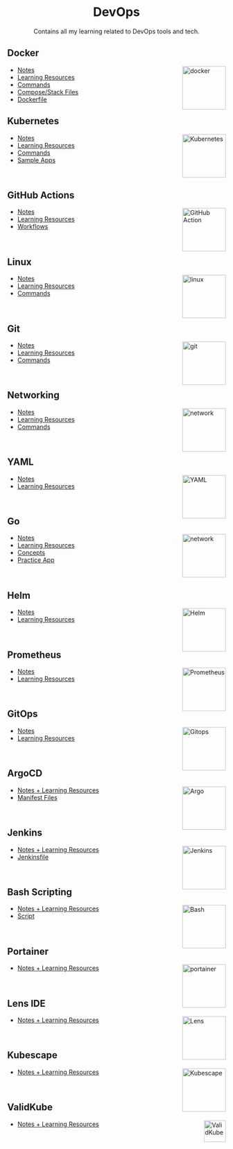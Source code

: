 <h1 align="center"> DevOps </h1>

<p align="center"> Contains all my learning related to DevOps tools and tech.</p>

## Docker

<img align="right" src="https://user-images.githubusercontent.com/51878265/200594916-47ba8a4c-fb94-4953-b179-dfb542df9499.png" height="100" alt="docker"> 

- [Notes](docs/docker/introduction.md)
- [Learning Resources](docs/docker/learning-resources.md)
- [Commands](docs/docker/commands.md)
- [Compose/Stack Files](https://github.com/cloudevguru/DevOps/tree/main/docs/docker/docker-compose)
- [Dockerfile](https://github.com/cloudevguru/DevOps/tree/main/docs/docker/dockerfiles)

<be>
  
## Kubernetes

<img align="right" src="https://user-images.githubusercontent.com/51878265/200594367-f416d081-af8f-4f48-8008-998d005b317f.png" height="100" alt="Kubernetes"> 

- [Notes](docs/kubernetes/introduction.md)
- [Learning Resources](docs/kubernetes/learning-resources.md)
- [Commands](docs/kubernetes/commands.md)
- [Sample Apps](https://github.com/cloudevguru/DevOps/tree/main/docs/kubernetes/apps)

<br>

## GitHub Actions

<img align="right" src="https://user-images.githubusercontent.com/51878265/211621722-c2ddc389-6e4e-4769-9dac-f18f8e71fed3.png" height="100" alt="GitHub Action"> 

- [Notes](docs/github-actions/introduction.md)
- [Learning Resources](docs/github-actions/learning-resources.md)
- [Workflows](https://github.com/cloudevguru/DevOps/tree/main/docs/github-actions/workflows)

<br>

## Linux

<img align="right" src="https://user-images.githubusercontent.com/51878265/209197882-51406a8f-04ff-4c53-a362-ac32ae8566ad.png" height="100" alt="linux"> 

- [Notes](docs/linux/introduction.md)
- [Learning Resources](docs/linux/learning-resources.md)
- [Commands](docs/linux/commands.md)

<br>

## Git 

<img align="right" src="https://user-images.githubusercontent.com/51878265/202784470-2c813581-7160-4aaf-b96c-35187795d05b.png" height="100" alt="git"> 

- [Notes](docs/git/introduction.md)
- [Learning Resources](docs/git/learning-resources.md)
- [Commands](docs/git/commands.md)

<br>

## Networking

<img align="right" src="https://user-images.githubusercontent.com/51878265/204347251-efd0e271-5d3c-4008-bdab-6f6ce5b2195f.png" height="100" alt="network"> 

- [Notes](docs/networking/introduction.md)
- [Learning Resources](docs/networking/learning-resources.md)
- [Commands](docs/networking/commands.md)

<br>

## YAML

<img align="right" src="https://user-images.githubusercontent.com/51878265/202765143-55758916-b631-4c18-aaad-718b42507d67.png" height="100" alt="YAML"> 

- [Notes](docs/yaml/introduction.md)
- [Learning Resources](docs/yaml/learning-resources.md)

<br>

## Go

<img align="right" src="https://user-images.githubusercontent.com/51878265/213385507-52f03107-388c-4992-9b5e-c89de6906e37.png" height="100" alt="network"> 

- [Notes](docs/go/introduction.md)
- [Learning Resources](docs/go/learning-resources.md)
- [Concepts](https://github.com/cloudevguru/DevOps/tree/main/docs/golang/concepts)
- [Practice App](https://github.com/cloudevguru/DevOps/tree/main/docs/golang/apps)

<br>

## Helm

<img align="right" src="https://user-images.githubusercontent.com/51878265/202859249-b90ac510-d8e8-408d-9c07-0d2bd8e1b092.png" height="100" alt="Helm"> 

- [Notes](docs/helm/introduction.md)
- [Learning Resources](docs/helm/learning-resources.md)

<br>

## Prometheus

<img align="right" src="https://user-images.githubusercontent.com/51878265/202859485-eba6809e-1cb8-4bbc-ab22-efa3c91d6463.png" height="100" alt="Prometheus"> 

- [Notes](docs/prometheus/introduction.md)
- [Learning Resources](docs/prometheus/learning-resources.md)

<br>

## GitOps

<img align="right" src="https://user-images.githubusercontent.com/51878265/206730962-b20f94c1-17af-48b2-b62c-b6c02dbeeb77.png" height="100" alt="Gitops"> 

- [Notes](docs/gitops/introduction.md)
- [Learning Resources](docs/gitops/learning-resources.md)

<br>

## ArgoCD

<img align="right" src="https://user-images.githubusercontent.com/51878265/205495495-b3f0b395-3ce3-42d8-9274-220ff10334f6.png" height="100" alt="Argo"> 

- [Notes + Learning Resources](docs/argocd/introduction.md)
- [Manifest Files](https://github.com/cloudevguru/DevOps/tree/main/docs/argocd/manifests)

<br>

## Jenkins 

<img align="right" src="https://user-images.githubusercontent.com/51878265/209197795-570330e6-fbee-4bf3-a42e-b8609e3afc46.png" height="100" alt="Jenkins"> 

- [Notes + Learning Resources](docs/jenkins/introduction.md)
- [Jenkinsfile](https://github.com/cloudevguru/DevOps/tree/main/docs/jenkins/jenkinsfiles)
<br>

## Bash Scripting 

<img align="right" src="https://user-images.githubusercontent.com/51878265/200594989-b1406680-ed41-478a-84d5-7c35b287e112.png" height="100" alt="Bash"> 

- [Notes + Learning Resources](docs/bash-scripting/introduction.md)
- [Script](https://github.com/cloudevguru/DevOps/tree/main/docs/bash-scripting/scripts)

<br>

## Portainer

<img align="right" src="https://user-images.githubusercontent.com/51878265/204345912-dee5ddf4-4a91-4b4f-aeb3-5a429de5a7f7.png" height="100" alt="portainer"> 

- [Notes + Learning Resources](docs/kubernetes/tools/portainer.md)

<br>

## Lens IDE

<img align="right" src="https://user-images.githubusercontent.com/51878265/208243882-9c4f03fe-7aa3-4f42-84c4-ab90047e056b.png" height="100" alt="Lens"> 

- [Notes + Learning Resources](docs/kubernetes/tools/lens.md)

<br>

## Kubescape 

<img align="right" src="https://user-images.githubusercontent.com/51878265/208244012-919ce817-32c1-40fe-b31f-44dba72655da.png" height="100" alt="Kubescape"> 

- [Notes + Learning Resources](docs/kubernetes/tools/kubescape.md)

<br>

## ValidKube 

<img align="right" src="https://user-images.githubusercontent.com/51878265/208244291-3e43c1aa-cee1-4943-8775-21189cab3dcd.png" height="50" alt="ValidKube"> 

- [Notes + Learning Resources](docs/kubernetes/tools/validkube.md)

<br>
<br>
